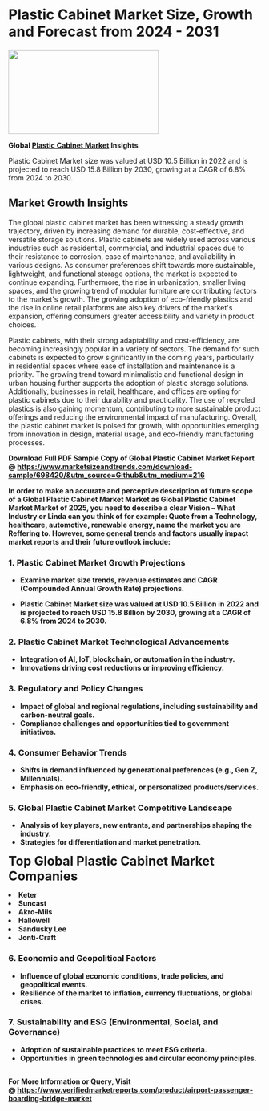 <H1>Plastic Cabinet Market Size, Growth and Forecast from 2024 - 2031</H1><img class="aligncenter size-medium wp-image-584254" src="https://thirdeyenews.in/wp-content/uploads/2024/09/Global-Market-Research-300x168.jpeg" alt="" width="300" height="168" /><p><strong>Global&nbsp;<a href="https://www.marketsizeandtrends.com/download-sample/698420/&amp;utm_source=Github&utm_medium=216">Plastic Cabinet Market</a> Insights</strong></p><p>Plastic Cabinet Market size was valued at USD 10.5 Billion in 2022 and is projected to reach USD 15.8 Billion by 2030, growing at a CAGR of 6.8% from 2024 to 2030.</p><p><h2>Market Growth Insights</h2> <p>The global plastic cabinet market has been witnessing a steady growth trajectory, driven by increasing demand for durable, cost-effective, and versatile storage solutions. Plastic cabinets are widely used across various industries such as residential, commercial, and industrial spaces due to their resistance to corrosion, ease of maintenance, and availability in various designs. As consumer preferences shift towards more sustainable, lightweight, and functional storage options, the market is expected to continue expanding. Furthermore, the rise in urbanization, smaller living spaces, and the growing trend of modular furniture are contributing factors to the market's growth. The growing adoption of eco-friendly plastics and the rise in online retail platforms are also key drivers of the market's expansion, offering consumers greater accessibility and variety in product choices.</p> <p><strong></strong></p> <p>Plastic cabinets, with their strong adaptability and cost-efficiency, are becoming increasingly popular in a variety of sectors. The demand for such cabinets is expected to grow significantly in the coming years, particularly in residential spaces where ease of installation and maintenance is a priority. The growing trend toward minimalistic and functional design in urban housing further supports the adoption of plastic storage solutions. Additionally, businesses in retail, healthcare, and offices are opting for plastic cabinets due to their durability and practicality. The use of recycled plastics is also gaining momentum, contributing to more sustainable product offerings and reducing the environmental impact of manufacturing. Overall, the plastic cabinet market is poised for growth, with opportunities emerging from innovation in design, material usage, and eco-friendly manufacturing processes.</p> <p><strong></p><p><span class=""><strong>Download Full PDF Sample Copy of Global Plastic Cabinet Market Report</strong> @ <a href="https://www.marketsizeandtrends.com/download-sample/698420/&amp;utm_source=Github&utm_medium=216" target="_blank">https://www.marketsizeandtrends.com/download-sample/698420/&amp;utm_source=Github&utm_medium=216</a></span></p><p>In order to make an accurate and perceptive description of future scope of a Global&nbsp;Plastic Cabinet Market Market as Global&nbsp;Plastic Cabinet Market Market of 2025, you need to describe a clear Vision &ndash; What Industry or Linda can you think of for example: Quote from a Technology, healthcare, automotive, renewable energy, name the market you are Reffering to. However, some general trends and factors usually impact market reports and their future outlook include:</p><h3>1.&nbsp;<strong>Plastic Cabinet Market Growth Projections</strong></h3><ul><li>Examine market size trends, revenue estimates and CAGR (Compounded Annual Growth Rate) projections.</li><li><p>Plastic Cabinet Market size was valued at USD 10.5 Billion in 2022 and is projected to reach USD 15.8 Billion by 2030, growing at a CAGR of 6.8% from 2024 to 2030.</p></li></ul><h3>2.&nbsp;<strong>Plastic Cabinet Market Technological Advancements</strong></h3><ul><li>Integration of AI, IoT, blockchain, or automation in the industry.</li><li>Innovations driving cost reductions or improving efficiency.</li></ul><h3>3.&nbsp;<strong>Regulatory and Policy Changes</strong></h3><ul><li>Impact of global and regional regulations, including sustainability and carbon-neutral goals.</li><li>Compliance challenges and opportunities tied to government initiatives.</li></ul><h3>4.&nbsp;<strong>Consumer Behavior Trends</strong></h3><ul><li>Shifts in demand influenced by generational preferences (e.g., Gen Z, Millennials).</li><li>Emphasis on eco-friendly, ethical, or personalized products/services.</li></ul><h3>5.&nbsp;<strong>Global Plastic Cabinet Market Competitive Landscape</strong></h3><ul><li>Analysis of key players, new entrants, and partnerships shaping the industry.</li><li>Strategies for differentiation and market penetration.</li></ul><p data-pm-slice="1 1 []"><span style="color: inherit; font-family: inherit; font-size: 25px;">Top Global Plastic Cabinet Market Companies</span></p><div class="" data-test-id=""><p><li>Keter</li><li> Suncast</li><li> Akro-Mils</li><li> Hallowell</li><li> Sandusky Lee</li><li> Jonti-Craft</li></p></div><h3>6.&nbsp;<strong>Economic and Geopolitical Factors</strong></h3><ul><li>Influence of global economic conditions, trade policies, and geopolitical events.</li><li>Resilience of the market to inflation, currency fluctuations, or global crises.</li></ul><h3>7.&nbsp;<strong>Sustainability and ESG (Environmental, Social, and Governance)</strong></h3><ul><li>Adoption of sustainable practices to meet ESG criteria.</li><li>Opportunities in green technologies and circular economy principles.</li></ul><h2><strong style="font-size: 14px;">For More Information or Query, Visit @&nbsp;</strong><a style="background-color: #ffffff; font-size: 14px;" href="https://www.marketsizeandtrends.com/report/plastic-cabinet-market/" target="_blank">https://www.verifiedmarketreports.com/product/airport-passenger-boarding-bridge-market</a></h2>

